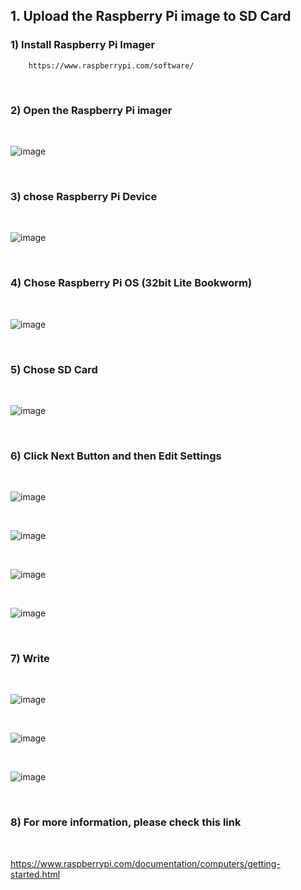 
## 1. Upload the Raspberry Pi image to SD Card

### 1) Install Raspberry Pi Imager 
     
        https://www.raspberrypi.com/software/

<br/>

### 2) Open the Raspberry Pi imager
<br/>

![image](https://github.com/user-attachments/assets/d6adaf82-cb23-4591-a327-02b50e31c1f0)

<br/>

### 3) chose Raspberry Pi Device 
<br/>

![image](https://github.com/user-attachments/assets/b246d343-347b-4cc3-a6ef-47d7405ee8ee)

<br/>

### 4) Chose Raspberry Pi OS  (32bit Lite Bookworm)
<br/>

![image](https://github.com/user-attachments/assets/3cd69919-bc29-4dbd-9faa-6fc2a3e96f91)

<br/>

### 5) Chose SD Card
<br/>

![image](https://github.com/user-attachments/assets/c6fc4541-b942-458b-849f-fecb9c68d80a)

<br/>

### 6) Click Next Button and then Edit Settings
<br/>

![image](https://github.com/user-attachments/assets/ce82bddf-c6f1-46c3-b6b0-94cb20308ad9)

<br/>

![image](https://github.com/user-attachments/assets/c5f6abee-a97a-48ff-8911-501568b37132)

<br/>

![image](https://github.com/user-attachments/assets/6e7acfbd-59b5-4a4b-93e9-087103e202da)

<br/>

![image](https://github.com/user-attachments/assets/caabdb49-396c-409e-94b6-7b6ca63442b2)

<br/>

### 7) Write
<br/>

![image](https://github.com/user-attachments/assets/a032f216-b661-4ef1-b360-e21cd62a258d)

<br/>

![image](https://github.com/user-attachments/assets/9961da59-25d6-4a5b-85f3-0f2ed74acfc4)

<br/>

![image](https://github.com/user-attachments/assets/eaa06532-2ae4-4194-bfb0-6ba9fe1f47fb)

<br/>

### 8) For more information, please check this link
<br/>

https://www.raspberrypi.com/documentation/computers/getting-started.html

<br/>

















